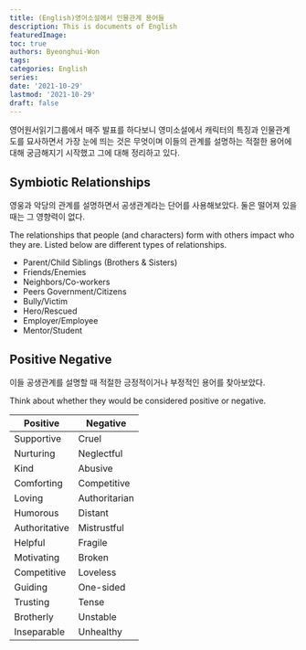 ```yaml
---
title: (English)영어소설에서 인물관계 용어들
description: This is documents of English
featuredImage: 
toc: true
authors: Byeonghui-Won
tags:
categories: English
series: 
date: '2021-10-29'
lastmod: '2021-10-29'
draft: false
---
```


영어원서읽기그룹에서 매주 발표를 하다보니 영미소설에서 캐릭터의 특징과 인물관계도를 묘사하면서 가장 눈에 띄는 것은 무엇이며 이들의 관계를 설명하는 적절한 용어에 대해 궁금해지기 시작했고 그에 대해 정리하고 있다. 

## Symbiotic Relationships

영웅과 악당의 관계를 설명하면서 공생관계라는 단어를 사용해보았다. 둘은 떨어져 있을 때는 그 영향력이 없다.

The relationships that people (and characters) form with others impact who they are. Listed below are different types of relationships. 
+ Parent/Child Siblings (Brothers & Sisters)
+ Friends/Enemies
+ Neighbors/Co-workers
+ Peers Government/Citizens
+ Bully/Victim 
+ Hero/Rescued
+ Employer/Employee 
+ Mentor/Student

## Positive Negative

이들 공생관계를 설명할 때 적절한 긍정적이거나 부정적인 용어를 찾아보았다. 

Think about whether they would be considered positive or negative.



| Positive      | Negative      |
| ------------- | ------------- |
| Supportive    | Cruel         |
| Nurturing     | Neglectful    |
| Kind          | Abusive       |
| Comforting    | Competitive   |
| Loving        | Authoritarian |
| Humorous      | Distant       |
| Authoritative | Mistrustful   |
| Helpful       | Fragile       |
| Motivating    | Broken        |
| Competitive   | Loveless      |
| Guiding       | One-sided     |
| Trusting      | Tense         |
| Brotherly     | Unstable      |
| Inseparable   | Unhealthy     |
